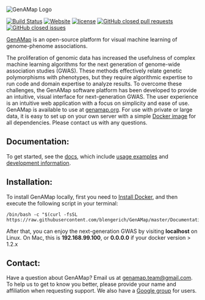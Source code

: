 ![GenAMap Logo](http://www.cs.cmu.edu/~blengeri/img/genamap_logo.png)

[![Build Status](http://ec2-52-201-224-46.compute-1.amazonaws.com:8080/buildStatus/icon?job=GenAMap_Master)](http://ec2-52-201-224-46.compute-1.amazonaws.com:8080/job/GenAMap_Master/)  [![Website](https://img.shields.io/website-up-down-green-red/http/genamap.org.svg)](http://genamap.org)
[![license](https://img.shields.io/github/license/blengerich/genamap.svg)](https://github.com/blengerich/GenAMap/blob/master/License.md) [![GitHub closed pull requests](https://img.shields.io/github/issues-pr-closed/blengerich/genamap.svg)](https://github.com/blengerich/GenAMap/pulls) [![GitHub closed issues](https://img.shields.io/github/issues-closed/blengerich/genamap.svg)](https://github.com/blengerich/GenAMap/issues)

[GenAMap](http://genamap.org) is an open-source platform for visual machine learning of genome-phenome associations.

The proliferation of genomic data has increased the usefulness of complex machine learning algorithms for the next generation of genome-wide association studies (GWAS). These methods effectively relate genetic polymorphisms with phenotypes, but they require algorithmic expertise to run code and domain expertise to analyze results. To overcome these challenges, the GenAMap software platform has been developed to provide an intuitive, visual interface for next-generation GWAS. The user experience is an intuitive web application with a focus on simplicity and ease of use. GenAMap is available to use at [genamap.org](http://genamap.org). For use with private or large data, it is easy to set up on your own server with a simple [Docker image](http://hub.docker.com/r/blengerich/genamap) for all dependencies. Please contact us with any questions.


## Documentation:
To get started, see the [docs](https://github.com/blengerich/GenAMap/tree/master/Documentation), which include [usage examples](https://github.com/blengerich/GenAMap/tree/master/Documentation/ExampleData) and [development information](https://github.com/blengerich/GenAMap/tree/master/Documentation/Development).

## Installation:
To install GenAMap locally, first you need to [Install Docker](https://docs.docker.com/engine/installation/), and then execute the following script in your terminal:

```shell
/bin/bash -c "$(curl -fsSL https://raw.githubusercontent.com/blengerich/GenAMap/master/Documentation/Installation/run_genamap.sh)"
```

After that, you can enjoy the next-generation GWAS by visiting __localhost__ on Linux. On Mac, this is __192.168.99.100__, or __0.0.0.0__ if your docker version > 1.2.x

## Contact:
Have a question about GenAMap? Email us at genamap.team@gmail.com. To help us to get to know you better, please provide your name and affiliation when requesting support. We also have a [Google group](https://groups.google.com/forum/#!forum/genamap-users) for users.
